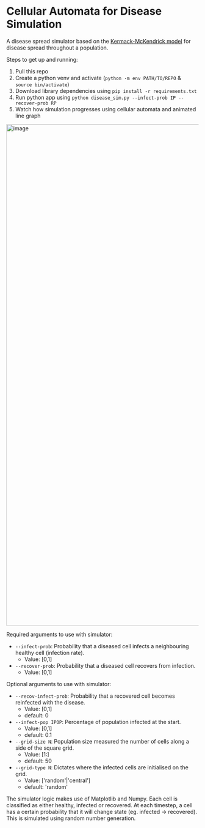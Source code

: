 # Cellular Automata for Disease Simulation

A disease spread simulator based on the [Kermack-McKendrick model](https://en.wikipedia.org/wiki/Kermack–McKendrick_theory) for disease spread throughout a population.

Steps to get up and running:
1. Pull this repo
2. Create a python venv and activate (`python -m env PATH/TO/REPO` & `source bin/activate`)
3. Download library dependencies using `pip install -r requirements.txt`
4. Run python app using `python disease_sim.py --infect-prob IP --recover-prob RP`
5. Watch how simulation progresses using cellular automata and animated line graph

<img width="1312" alt="image" src="https://user-images.githubusercontent.com/47277374/166073749-78a9c440-22a6-4114-aeea-ef076124d302.png">

Required arguments to use with simulator:
- `--infect-prob`: Probability that a diseased cell infects a neighbouring healthy cell (infection rate).
  - Value: [0,1]
- `--recover-prob`: Probability that a diseased cell recovers from infection.
  - Value: [0,1]

Optional arguments to use with simulator:
- `--recov-infect-prob`: Probability that a recovered cell becomes reinfected with the disease.
  - Value: [0,1]
  - default: 0
- `--infect-pop IPOP`: Percentage of population infected at the start.
  - Value: [0,1]
  - default: 0.1
- `--grid-size N`: Population size measured the number of cells along a side of the square grid.
  - Value: [1:]
  - default: 50
- `--grid-type N`: Dictates where the infected cells are initialised on the grid.
  - Value: ['random'|'central']
  - default: 'random'

The simulator logic makes use of Matplotlib and Numpy. Each cell is classified as either healthy, infected or recovered. At each timestep, 
a cell has a certain probability that it will change state (eg. infected -> recovered). This is simulated using random number generation.
